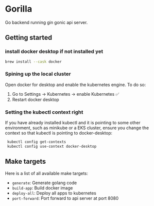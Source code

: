 # Gorilla

Go backend running gin gonic api server.

## Getting started

### install docker desktop if not installed yet
```bash
brew install --cask docker
```

### Spining up the local cluster

Open docker for desktop and enable the kubernetes engine. To do so:

1. Go to Settings -> Kubernetes -> enable Kubernetes ✅
2. Restart docker desktop

### Setting the kubectl context right

If you have already installed kubectl and it is pointing to some other environment, such as minikube or a EKS cluster, ensure you change the context so that kubectl is pointing to docker-desktop:

```bash
 kubectl config get-contexts
 kubectl config use-context docker-desktop
```



## Make targets
Here is a list of all available make targets:

- `generate`: Generate golang code
- `build-app`: Build docker image
- `deploy-all`: Deploy all apps to kubernetes
- `port-forward`: Port forward to api server at port 8080
